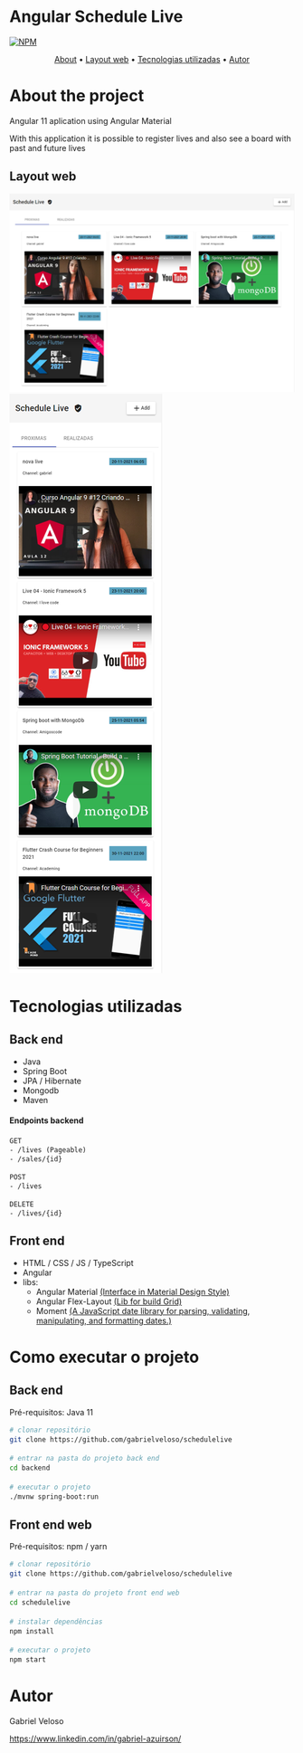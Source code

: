 # Angular Schedule Live
[![NPM](https://img.shields.io/npm/l/react)](https://github.com/gabrielveloso/dsvendas-sds/blob/main/LICENSE) 

<p align="center">
 <a href="#about-the-project">About</a> •
 <a href="#layout-web">Layout web</a> • 
 <a href="#tecnologias-utilizadas">Tecnologias utilizadas</a> •
 <a href="#autor">Autor</a>
</p>

# About the project

Angular 11 aplication using Angular Material

With this application it is possible to register lives and also see a board with past and future lives


## Layout web
![WEB](https://github.com/gabrielveloso/schedulelive/blob/master/screen1.png)
![MOBILE](https://github.com/gabrielveloso/schedulelive/blob/master/screen2.png)

# Tecnologias utilizadas
## Back end
- Java
- Spring Boot
- JPA / Hibernate
- Mongodb
- Maven
#### Endpoints backend
    
    GET
    - /lives (Pageable)
    - /sales/{id}

    POST
    - /lives 

    DELETE
    - /lives/{id} 


## Front end
- HTML / CSS / JS / TypeScript
- Angular 
- libs: 
    - Angular Material [(Interface in Material Design Style)](https://material.angular.io/)
    - Angular Flex-Layout [(Lib for build Grid) ](https://www.npmjs.com/package/@angular/flex-layout)
    - Moment [(A JavaScript date library for parsing, validating, manipulating, and formatting dates.)](https://www.npmjs.com/package/moment)



# Como executar o projeto

## Back end
Pré-requisitos: Java 11

```bash
# clonar repositório
git clone https://github.com/gabrielveloso/schedulelive

# entrar na pasta do projeto back end
cd backend

# executar o projeto
./mvnw spring-boot:run
```

## Front end web
Pré-requisitos: npm / yarn

```bash
# clonar repositório
git clone https://github.com/gabrielveloso/schedulelive

# entrar na pasta do projeto front end web
cd schedulelive

# instalar dependências
npm install

# executar o projeto
npm start
```

# Autor

Gabriel Veloso

https://www.linkedin.com/in/gabriel-azuirson/